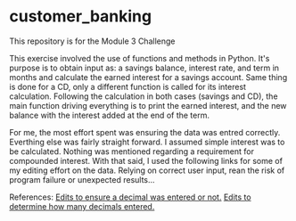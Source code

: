 # customer_banking
This repository is for the Module 3 Challenge 

This exercise involved the use of functions and methods in Python.  It's purpose is to obtain input as: a savings balance, interest rate, and term in months and calculate the earned interest for a savings account.  Same thing is done for a CD, only a different function is called for its interest calculation. 
Following the calculation in both cases (savings and CD), the main function driving everything is to print the earned interest, and the new balance with the interest added at the end of the term.  

For me, the most effort spent was ensuring the data was entred correctly.  Everthing else was fairly straight forward.  I assumed simple interest was to be calculated.  Nothing was mentioned regarding a requirement for compounded interest. 
With that said, I used the following links for some of my editing effort on the data.  Relying on correct user input, rean the risk of program failure or unexpected results...

References:
[Edits to ensure a decimal was entered or not.](https://www.freecodecamp.org/news/python-find-how-to-search-for-a-substring-in-a-string/#not-found)
[Edits to determine how many decimals entered.](https://stackoverflow.com/questions/1155617/count-the-number-of-occurrences-of-a-character-in-a-string)